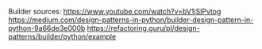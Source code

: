 Builder sources:
https://www.youtube.com/watch?v=bV1jSlPvtog
https://medium.com/design-patterns-in-python/builder-design-pattern-in-python-9a66de3e000b
https://refactoring.guru/pl/design-patterns/builder/python/example


